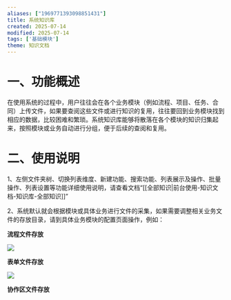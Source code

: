 ```yaml
---
aliases: ["1969771393098851431"]
title: 系统知识库
created: 2025-07-14
modified: 2025-07-14
tags: ['基础模块']
theme: 知识文档
---
```


# 一、**功能概述**

在使用系统的过程中，用户往往会在各个业务模块（例如流程、项目、任务、合同）上传文件，如果要查阅这些文件或进行知识的复用，往往要回到业务模块找到相应的数据，比较困难和繁琐。系统知识库能够将散落在各个模块的知识归集起来，按照模块或业务自动进行分组，便于后续的查阅和复用。

# 二、**使用说明**

1、左侧文件夹树、切换列表维度、新建功能、搜索功能、列表展示及操作、批量操作、列表设置等功能详细使用说明，请查看文档“[[全部知识|前台使用-知识文档-知识库-全部知识]]”

2、系统默认就会根据模块或具体业务进行文件的采集，如果需要调整相关业务文件的存放目录，请到具体业务模块的配置页面操作，例如：

**流程文件存放**

![](https://myhelpdoc.oss-cn-heyuan.aliyuncs.com/mdimages/bf40c76f57dff3a75742ed39c90fc3e0.jpg)

**表单文件存放**

**![](https://myhelpdoc.oss-cn-heyuan.aliyuncs.com/mdimages/e056afc090d97b59522e23e7ac84b479.jpg)**

**协作区文件存放**

